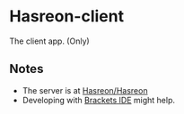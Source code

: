 Hasreon-client
==============

The client app. (Only)

## Notes
- The server is at [Hasreon/Hasreon](https://github.com/Hasreon/Hasreon)
- Developing with  [Brackets IDE](http://brackets.io "Brackets IDE") might help.
